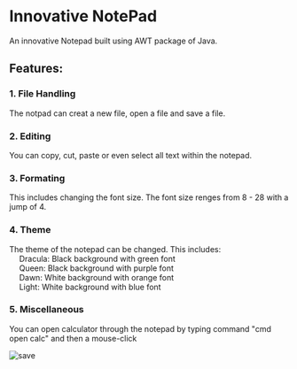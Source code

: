 # Innovative NotePad
An innovative Notepad built using AWT package of Java.

## Features:
### 1. File Handling
The notpad can creat a new file, open a file and save a file.

### 2. Editing
You can copy, cut, paste or even select all text within the notepad.

### 3. Formating
This includes changing the font size. The font size renges from 8 - 28 with a jump of 4.

### 4. Theme
The theme of the notepad can be changed. This includes: <br />
    &emsp; Dracula: Black background with green font<br />
    &emsp; Queen: Black background with purple font<br />
    &emsp; Dawn: White background with orange font<br />
    &emsp; Light: White background with blue font
    
### 5. Miscellaneous
You can open calculator through the notepad by typing command "cmd open calc" and then a mouse-click


![save](https://user-images.githubusercontent.com/76195277/235306201-4d97a1de-1825-4770-9a93-bda4aaeab34e.JPG)
